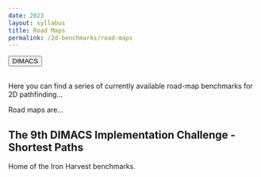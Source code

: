 ```yaml
---
date: 2023
layout: syllabus
title: Road Maps
permalink: /2d-benchmarks/road-maps
---
```


<a href='{{ site.baseurl }}/2d-benchmarks/road-maps/dimacs-9th/'><button class='button syllabus'>DIMACS</button></a>&nbsp;&nbsp;&nbsp;&nbsp;&nbsp;&nbsp;

<br>
Here you can find a series of currently available road-map benchmarks for 2D pathfinding...

Road maps are...

## The 9th DIMACS Implementation Challenge - Shortest Paths

Home of the Iron Harvest benchmarks.
